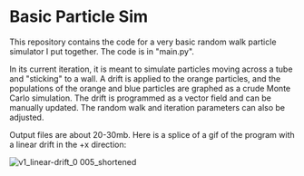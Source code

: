 # Basic Particle Sim

This repository contains the code for a very basic random walk particle simulator I put together. The code is in "main.py".

In its current iteration, it is meant to simulate particles moving across a tube and "sticking" to a wall. A drift is applied to the orange particles, and the populations of the orange and blue particles are graphed as a crude Monte Carlo simulation. The drift is programmed as a vector field and can be manually updated. The random walk and iteration parameters can also be adjusted.

Output files are about 20-30mb. Here is a splice of a gif of the program with a linear drift in the +x direction:

![v1_linear-drift_0 005_shortened](https://github.com/michaelpientka3/basic_particle_sim/assets/132493313/d2b08785-9ae7-4a01-b8de-f26f5bb682e4)




